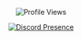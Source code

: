 <div align="center">
  
![Profile Views](https://komarev.com/ghpvc/?username=Rynix01&color=yellow&label=PROFILE+VIEWS)

[![Discord Presence](https://lanyard.cnrad.dev/api/538316319829917701)](https://discord.com/users/538316319829917701)
</div>

